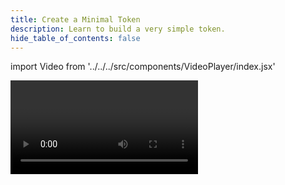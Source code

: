 ```yaml
---
title: Create a Minimal Token
description: Learn to build a very simple token.
hide_table_of_contents: false
---
```


import Video from '../../../src/components/VideoPlayer/index.jsx'

<Video videoId='805035821' title='Creating a Minimal Token' />
